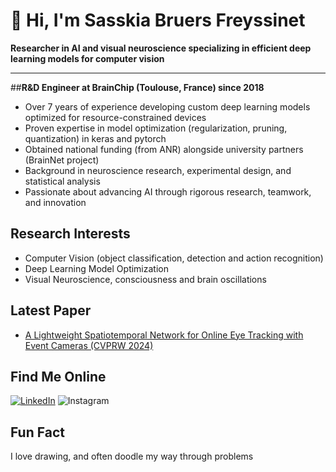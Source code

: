 # 👋 Hi, I'm Sasskia Bruers Freyssinet

**Researcher in AI and visual neuroscience specializing in efficient deep learning models for computer vision**

---

##**R&D Engineer at BrainChip (Toulouse, France) since 2018**
- Over 7 years of experience developing custom deep learning models optimized for resource-constrained devices
- Proven expertise in model optimization (regularization, pruning, quantization) in keras and pytorch
- Obtained national funding (from ANR) alongside university partners (BrainNet project)
- Background in neuroscience research, experimental design, and statistical analysis
- Passionate about advancing AI through rigorous research, teamwork, and innovation

## Research Interests
- Computer Vision (object classification, detection and action recognition)
- Deep Learning Model Optimization
- Visual Neuroscience, consciousness and brain oscillations

## Latest Paper
- [A Lightweight Spatiotemporal Network for Online Eye Tracking with Event Cameras (CVPRW 2024)](https://openaccess.thecvf.com/content/CVPR2024W/AI4Streaming/papers/Pei_A_Lightweight_Spatiotemporal_Network_for_Online_Eye_Tracking_with_Event_CVPRW_2024_paper.pdf)

## Find Me Online
[![LinkedIn](https://img.shields.io/badge/LinkedIn-sbruers--freyssinet-blue?style=flat-square&logo=linkedin)](https://www.linkedin.com/in/s-bruers-freyssinet/)
![Instagram](https://www.instagram.com/curieuxcerveau/)

## Fun Fact
I love drawing, and often doodle my way through problems
